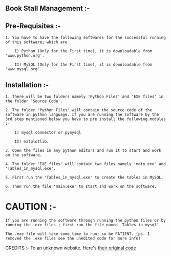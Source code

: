 Book Stall Management :-
-------------------------------------

Pre-Requisites :-
------------------------

	1. You have to have the following softwares for the successful running of this software; which are

		I) Python (Only for the First time), it is downloadable from 'www.python.org'.
	
		II) MySQL (Only for the First time), it is downloadable from 'www.mysql.org'.


Installation :-
-------------------
	1. There will be two folders namely 'Python Files' and 'EXE files' in the folder 'Source Code'.

	2. The folder 'Python Files' will contain the source code of the software in python language. If you are running the software by the 3rd step mentioned below you have to pre install the following modules :-
		
		I) mysql.connector or pymysql

		II) matplotlib.
	
	3. Open the files in any python editors and run it to start and work on the software.

	4. The folder 'EXE files' will contain two files namely 'main.exe' and 'Tables_in_mysql.exe'.

	5. First run the 'Tables_in_mysql.exe' to create the tables in MySQL.

	6. Then run the file 'main.exe' to start and work on the software.


CAUTION :-
========= 
	
	If you are running the software through running the python files or by running the .exe files ; first run the file named 'Tables_in_mysql'.
	   
	The .exe file will take some time to run; so be PATIENT. (ps. I removed the .exe files see the unedited code for more info)

CREDITS :-
        To an unknown website. Here's [their original code](https://drive.google.com/drive/folders/1-mrKDr_YoaL9Hv5sfOn9cMjiWHj4DxGx)
